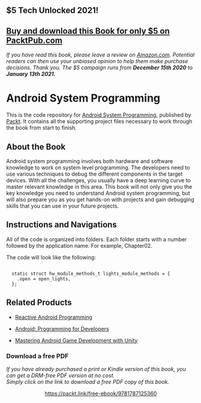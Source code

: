 ## $5 Tech Unlocked 2021!
[Buy and download this Book for only $5 on PacktPub.com](https://www.packtpub.com/product/android-system-programming/9781787125360)
-----
*If you have read this book, please leave a review on [Amazon.com](https://www.amazon.com/gp/product/178712536X).     Potential readers can then use your unbiased opinion to help them make purchase decisions. Thank you. The $5 campaign         runs from __December 15th 2020__ to __January 13th 2021.__*

# Android System Programming

This is the code repository for [Android System Programming](https://www.packtpub.com/application-development/android-system-programming?utm_source=GitHub&utm_medium=repo&utm_campaign=9781787125360), published by [Packt](www.packtpub.com). It contains all the supporting project files necessary to work through the book from start to finish.

## About the Book
Android system programming involves both hardware and software knowledge to work on system level programming. The developers need to use various techniques to debug the different components in the target devices. With all the challenges, you usually have a deep learning curve to master relevant knowledge in this area. This book will not only give you the key knowledge you need to understand Android system programming, but will also prepare you as you get hands-on with projects and gain debugging skills that you can use in your future projects.
## Instructions and Navigations
All of the code is organized into folders. Each folder starts with a number followed by the application name. For example, Chapter02.



The code will look like the following:
```

  static struct hw_module_methods_t lights_module_methods = {
    .open = open_lights,
  };

```

## Related Products
* [Reactive Android Programming](https://www.packtpub.com/application-development/reactive-android-programming?utm_source=GitHub&utm_medium=repo&utm_campaign=9781787289901)

* [Android: Programming for Developers](https://www.packtpub.com/application-development/android-programming-developers?utm_source=GitHub&utm_medium=repo&utm_campaign=9781787123694)

* [Mastering Android Game Development with Unity](https://www.packtpub.com/game-development/mastering-android-game-development-unity?utm_source=GitHub&utm_medium=repo&utm_campaign=9781783550777)


### Download a free PDF

 <i>If you have already purchased a print or Kindle version of this book, you can get a DRM-free PDF version at no cost.<br>Simply click on the link to download a free PDF copy of this book.</i>
<p align="center"> <a href="https://packt.link/free-ebook/9781787125360">https://packt.link/free-ebook/9781787125360 </a> </p>